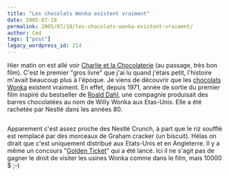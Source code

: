 ```yaml
---
title: "Les chocolats Wonka existent vraiment"
date: 2005-07-18
permalink: 2005/07/18/les-chocolats-wonka-existent-vraiment/
author: Ced
tags: ["post"]
legacy_wordpress_id: 214
---
```


Hier matin on est allé voir [Charlie et la Chocolaterie](http://wwws.warnerbros.fr/movies/chocolatefactory/) (au passage, très bon film). C'est le premier "gros livre" que j'ai lu quand j'étais petit, l'histoire m'avait beaucoup plus à l'époque. Je viens de découvrir que les [chocolats Wonka](http://store.candywarehouse.com/wonkabars.html) existent vraiment. En effet, depuis 1971, année de sortie du premier film inspiré du bestseller de [Roald Dahl](http://en.wikipedia.org/wiki/Roald_Dahl), une compagnie produisait des barres chocolatées au nom de Willy Wonka aux Etas-Unis. Elle a été rachetée par Nestlé dans les années 80.

[<img src="https://64k.be/wp-content/uploads/2006/cinema/wonka.jpg" alt="" />](http://store.candywarehouse.com/wonkabars.html)

<!-- excerpt -->

Apparement c'est assez proche des Nestlé Crunch, à part que le riz soufflé est remplacé par des morceaux de Graham cracker (un biscuit). Hélas on dirait que c'est uniquement distribué aux Etats-Unis et en Angleterre. Il y a même un concours "[Golden Ticket](http://www.wonka.com/goldenticket/)" qui a été lancé. Ici il ne s'agit pas de gagner le droit de visiter les usines Wonka comme dans le film, mais 10000 $ ;-)
